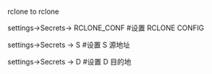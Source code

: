 rclone to rclone



settings->Secrets-> RCLONE_CONF #设置 RCLONE CONFIG

settings->Secrets -> S          #设置 S 源地址

settings->Secrets -> D          #设置 D 目的地

